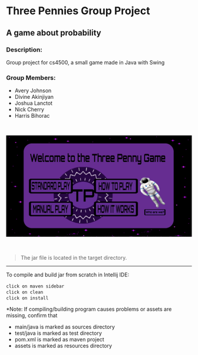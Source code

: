 # Three Pennies Group Project 

## A game about probability

### Description:
Group project for cs4500, a small game made in Java with Swing 

### Group Members:

* Avery Johnson
* Divine Akinjiyan
* Joshua Lanctot
* Nick Cherry
* Harris Bihorac


<br>

![thumbnail](assets/images/thumbnail.png)

<br>

> The jar file is located in the target directory.

 
 - - -


To compile and build jar from scratch in Intellij IDE:
```
click on maven sidebar
click on clean
click on install
```


*Note: If compiling/building program causes problems or assets are missing, confirm that
* main/java is marked as sources directory
* test/java is marked as test directory
* pom.xml is marked as maven project
* assets is marked as resources directory





